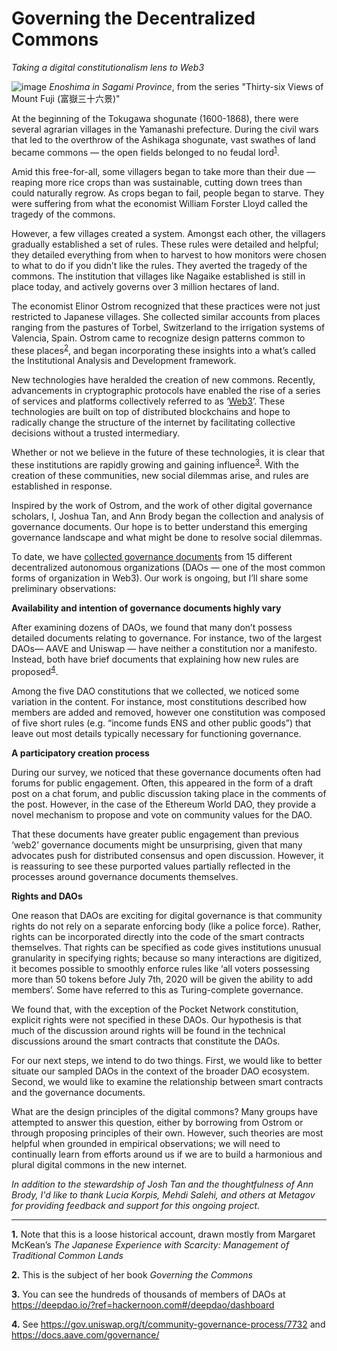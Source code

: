 # Governing the Decentralized Commons
*Taking a digital constitutionalism lens to Web3*

![image](/japanese_village.jpg)
*Enoshima in Sagami Province*, from the series "Thirty-six Views of Mount Fuji (富嶽三十六景)"

At the beginning of the Tokugawa shogunate (1600-1868), there were several agrarian villages in the Yamanashi prefecture. During the civil wars that led to the overthrow of the Ashikaga shogunate, vast swathes of land became commons — the open fields belonged to no feudal lord<sup id="a1">[1](#g1)</sup>.

Amid this free-for-all, some villagers began to take more than their due — reaping more rice crops than was sustainable, cutting down trees than could naturally regrow. As crops began to fail, people began to starve. They were suffering from what the economist William Forster Lloyd called the tragedy of the commons.

However, a few villages created a system. Amongst each other, the villagers gradually established a set of rules. These rules were detailed and helpful; they detailed everything from when to harvest to how monitors were chosen to what to do if you didn’t like the rules. They averted the tragedy of the commons. The institution that villages like Nagaike established is still in place today, and actively governs over 3 million hectares of land.

The economist Elinor Ostrom recognized that these practices were not just restricted to Japanese villages. She collected similar accounts from places ranging from the pastures of Torbel, Switzerland to the irrigation systems of Valencia, Spain. Ostrom came to recognize design patterns common to these places<sup id="a2">[2](#g2)</sup>, and began incorporating these insights into a what’s called the Institutional Analysis and Development framework.

New technologies have heralded the creation of new commons. Recently, advancements in cryptographic protocols have enabled the rise of a series of services and platforms collectively referred to as ‘[Web3](https://en.wikipedia.org/wiki/Web3)’. These technologies are built on top of distributed blockchains and hope to radically change the structure of the internet by facilitating collective decisions without a trusted intermediary.

Whether or not we believe in the future of these technologies, it is clear that these institutions are rapidly growing and gaining influence<sup id="a3">[3](#g3)</sup>. With the creation of these communities, new social dilemmas arise, and rules are established in response.

Inspired by the work of Ostrom, and the work of other digital governance scholars, I, Joshua Tan, and Ann Brody began the collection and analysis of governance documents.  Our hope is to better understand this emerging governance landscape and what might be done to resolve social dilemmas.

To date, we have [collected governance documents](https://github.com/thelastjosh/govbase/tree/master/documents/constitutions) from 15 different decentralized autonomous organizations (DAOs — one of the most common forms of organization in Web3). Our work is ongoing, but I’ll share some preliminary observations:

**Availability and intention of governance documents highly vary**

After examining dozens of DAOs, we found that many don’t possess detailed documents relating to governance. For instance, two of the largest DAOs— AAVE and Uniswap — have neither a constitution nor a manifesto. Instead, both have brief documents that explaining how new rules are proposed<sup id="a4">[4](#g4)</sup>.

Among the five DAO constitutions that we collected, we noticed some variation in the content. For instance, most constitutions described how members are added and removed, however one constitution was composed of five short rules (e.g. “income funds ENS and other public goods”) that leave out most details typically necessary for functioning governance.

**A participatory creation process**

During our survey, we noticed that these governance documents often had forums for public engagement. Often, this appeared in the form of a draft post on a chat forum, and public discussion taking place in the comments of the post. However, in the case of the Ethereum World DAO, they provide a novel mechanism to propose and vote on community values for the DAO.

That these documents have greater public engagement than previous ‘web2’ governance documents might be unsurprising, given that many advocates push for distributed consensus and open discussion. However, it is reassuring to see these purported values partially reflected in the processes around governance documents themselves.


**Rights and DAOs**

One reason that DAOs are exciting for digital governance is that community rights do not rely on a separate enforcing body (like a police force). Rather, rights can be incorporated directly into the code of the smart contracts themselves. That rights can be specified as code gives institutions unusual granularity in specifying rights; because so many interactions are digitized, it becomes possible to smoothly enforce rules like ‘all voters possessing more than 50 tokens before July 7th, 2020 will be given the ability to add members’. Some have referred to this as Turing-complete governance.

We found that, with the exception of the Pocket Network constitution, explicit rights were not specified in these DAOs. Our hypothesis is that much of the discussion around rights will be found in the technical discussions around the smart contracts that constitute the DAOs.

For our next steps, we intend to do two things. First, we would like to better situate our sampled DAOs in the context of the broader DAO ecosystem. Second, we would like to examine the relationship between smart contracts and the governance documents.

What are the design principles of the digital commons? Many groups have attempted to answer this question, either by borrowing from Ostrom or through proposing principles of their own. However, such theories are most helpful when grounded in empirical observations; we will need to continually learn from efforts around us if we are to build a harmonious and plural digital commons in the new internet.


*In addition to the stewardship of Josh Tan and the
thoughtfulness of Ann Brody, I'd like to thank Lucia Korpis, Mehdi Salehi, and
others at Metagov for providing feedback and support for this ongoing project.*

---


<b id="g1">1.</b>   Note that this is a loose historical account, drawn mostly from Margaret McKean’s *The Japanese Experience with Scarcity: Management of Traditional Common Lands*

<b id="g2">2.</b>  This is the subject of her book *Governing the Commons*

<b id="g3">3.</b>  You can see the hundreds of thousands of members of DAOs at https://deepdao.io/?ref=hackernoon.com#/deepdao/dashboard

<b id="g4">4.</b>  See https://gov.uniswap.org/t/community-governance-process/7732 and https://docs.aave.com/governance/
